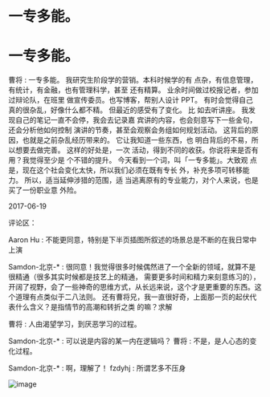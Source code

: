 # 一专多能。

# 一专多能。

曹将 : 一专多能。 我研究生阶段学的营销。本科时候学的有 点杂，有信息管理，有统计，有金融，也有管理科学，甚至 还有精算。 业余时间做过校报记者，参加过辩论队，在班里 做宣传委员。也写博客，帮别人设计 PPT。 有时会觉得自己 真的很杂乱，好像什么都不精。 但最近的感受有了变化。 比 如去听讲座。 我发现自己的笔记一直不会停，我会去记录嘉 宾讲的内容，也会刻意写下一些金句，还会分析他如何控制 演讲的节奏，甚至会观察会务组如何规划活动。 这背后的原 因，也就是之前杂乱经历带来的。 它让我知道一些东西，也 明白背后的不易，所以想要去做完善。 这样的好处是，一次 活动，得到不同的收获。你说将来是否有用？我觉得至少是 个不错的提升。 今天看到一个词，叫「一专多能」。大致观 点是，现在这个社会变化太快，所以我们必须在既有专长 外，补充多项可转移能力。 所以，适当延伸涉猎的范围，适 当逃离原有的专业能力，对个人来说，也是买了一份职业意 外险。

2017-06-19

评论区：

Aaron Hu : 不能更同意，特别是下半页插图所叙述的场景总是不断的在我日常中上演

Samdon-北京-* : 很同意！我觉得很多时候偶然进了一个全新的领域，就算不是很精通（很多其实时候都是技艺上的精通， 需要更多时间和精力来刻意练习的），开阔了视野，会了一些神奇的思维方式，从长远来说，这个才是更重要的东西。这 个道理有点类似于二八法则。 还有曹将兄，我一直很好奇，上面那一页的起伏代表什么含义？是指情节的高潮和转折之类 的嘛？求解

曹将 : 人由渴望学习，到厌恶学习的过程。

Samdon-北京-* : 可以说是内容的某一内在逻辑吗？ 曹将 : 不是，是人心态的变化过程。

Samdon-北京-* : 啊，理解了！ fzdyhj : 所谓艺多不压身

![image](img/Image_452.png)